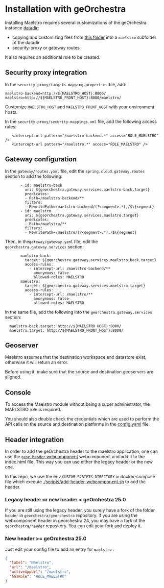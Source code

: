 # Installation with geOrchestra

Installing Maelstro requires several customizations of the geOrchestra instance [datadir](https://github.com/georchestra/datadir):
- copying and customizing files from [this folder](https://github.com/georchestra/maelstro/tree/main/config) into a `maelstro` subfolder of the datadir 
- security-proxy or gateway routes

It also requires an additional role to be created.


## Security proxy integration
In the `security-proxy/targets-mapping.properties` file, add: 
```
maelstro-backend=http://${MAELSTRO_HOST}:8000/
maelstro=http://${MAELSTRO_FRONT_HOST}:8080/maelstro/
```
Customize `MAELSTRO_HOST` and `MAELSTRO_FRONT_HOST` with your environment hosts.

In the `security-proxy/security-mappings.xml` file, add the following access rules:
```
   <intercept-url pattern="/maelstro-backend.*" access="ROLE_MAELSTRO" />
   <intercept-url pattern="/maelstro.*" access="ROLE_MAELSTRO" />
```

## Gateway configuration
In the `gateway/routes.yaml` file, edit the `spring.cloud.gateway.routes` section to add the following:
```
       - id: maelstro-back
         uri: ${georchestra.gateway.services.maelstro-back.target}
         predicates:
         - Path=/maelstro-backend/**
         filters:
         - RewritePath=/maelstro-backend/(?<segment>.*),/$\{segment}
       - id: maelstro
         uri: ${georchestra.gateway.services.maelstro.target}
         predicates:
         - Path=/maelstro/**
         filters:
         - RewritePath=/maelstro/(?<segment>.*),/$\{segment}
```
Then, in the`gateway/gateway.yaml` file, edit the `georchestra.gateway.services` section:
```
       maelstro-back:
         target: ${georchestra.gateway.services.maelstro-back.target}
         access-rules:
           - intercept-url: /maelstro-backend/**
             anonymous: false
             allowed-roles: MAELSTRO
       maelstro:
         target: ${georchestra.gateway.services.maelstro.target}
         access-rules:
           - intercept-url: /maelstro/**
             anonymous: false
             allowed-roles: MAELSTRO
```
In the same file, add the following into the `georchestra.gateway.services` section:
```
  maelstro-back.target: http://${MAELSTRO_HOST}:8000/
  maelstro.target: http://${MAELSTRO_FRONT_HOST}:8080/
```

## Geoserver

Maelstro assumes that the destination workspace and datastore exist, otherwise it will return an error.

Before using it, make sure that the source and destination geoservers are aligned.

## Console

To access the Maelstro module without being a super administrator, the MAELSTRO role is required.

You should also double check the credentials which are used to perform the API calls on the source and destination platforms in the [config.yaml](config.yaml) file.

## Header integration 

In order to add the geOrchestra header to the maelstro application, one can use the [`geor-header` webcomponent](https://github.com/georchestra/header/) webcomponent and add it to the index.html file. 
This way you can use either the legacy header or the new one.

In this repo, we use the env `CUSTOM_SCRIPTS_DIRECTORY` in docker-compose file which execute [./scripts/add-header-webcomponent.sh](./scripts/add-header-webcomponent.sh) to add the header.

### Legacy header or new header < geOrchestra 25.0

If you are still using the legacy header, you surely have a fork of the folder `header` in `georchestra/georchestra` repository.
If you are using the webcomponent header in georchestra 24, you may have a fork of the `georchestra/header` repository.
You can edit your fork and deploy it.

### New header >= geOrchestra 25.0

Just edit your config file to add an entry for `maelstro` :
```json
{
  "label": "Maelstro",
  "url": "/maelstro",
  "activeAppUrl": "/maelstro",
  "hasRole": "ROLE_MAELSTRO"
}
```